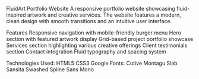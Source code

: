 FluidArt Portfolio Website
A responsive portfolio website showcasing fluid-inspired artwork and creative services. The website features a modern, clean design with smooth transitions and an intuitive user interface.

Features
    Responsive navigation with mobile-friendly burger menu
    Hero section with featured artwork display
    Grid-based project portfolio showcase
    Services section highlighting various creative offerings
    Client testimonials section
    Contact integration
    Fluid typography and spacing system

Technologies Used:
    HTML5
    CSS3
    Google Fonts:
        Cutive
        Montagu Slab
        Sansita Swashed
        Spline Sans Mono